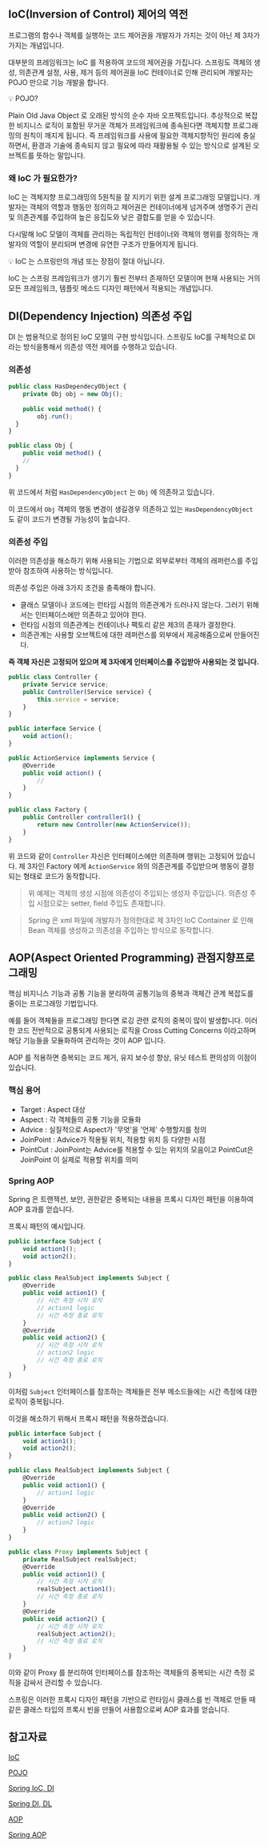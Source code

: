 ## IoC(Inversion of Control) 제어의 역전

프로그램의 함수나 객체를 실행하는 코드 제어권을 개발자가 가지는 것이 아닌 제 3자가 가지는 개념입니다.

대부분의 프레임워크는 IoC 를 적용하여 코드의 제어권을 가집니다. 스프링도 객체의 생성, 의존관계 설정, 사용, 제거 등의 제어권을 IoC 컨테이너로 인해 관리되며 개발자는 POJO 만으로 기능 개발을 합니다.

<aside>
💡 POJO?    

Plain Old Java Object 로 오래된 방식의 순수 자바 오프젝트입니다. 추상적으로 복잡한 비지니스 로직이 포함된 무거운 객체가 프레임워크에 종속된다면 객체지향 프로그래밍의 원칙이 깨지게 됩니다. 즉 프레임워크를 사용에 필요한 객체지향적인 원리에 충실하면서, 환경과 기술에 종속되지 않고 필요에 따라 재활용될 수 있는 방식으로 설계된 오브젝트를 뜻하는 말입니다.

</aside>

### 왜 IoC 가 필요한가?

IoC 는 객체지향 프로그래밍의 5원칙을 잘 지키기 위한 설계 프로그래밍 모델입니다. 개발자는 객체의 역할과 행동만 정의하고 제어권은 컨테이너에게 넘겨주며 생명주기 관리 및 의존관계를 주입하여 높은 응집도와 낮은 결합도를 얻을 수 있습니다.

다시말해 IoC 모델이 객체를 관리하는 독립적인 컨테이너와 객체의 행위를 정의하는 개발자의 역할이 분리되며 변경에 유연한 구조가 만들어지게 됩니다.

<aside>
💡 IoC 는 스프링만의 개념 또는 장점이 절대 아닙니다. 

IoC 는 스프링 프레임워크가 생기기 훨씬 전부터 존재하던 모델이며 현재 사용되는 거의 모든 프레임워크, 템플릿 메소드 디자인 패턴에서 적용되는 개념입니다.

</aside>

## DI(Dependency Injection) 의존성 주입

DI 는 범용적으로 정의된 IoC 모델의 구현 방식입니다. 스프링도 IoC를 구체적으로 DI라는 방식을통해서 의존성 역전 제어를 수행하고 있습니다.

### 의존성

```jsx
public class HasDependecyObject {
	private Obj obj = new Obj();
	
	public void method() {
		obj.run();
  }
}

public class Obj {
	public void method() {
    //
  }
}
```

위 코드에서 처럼 `HasDependencyObject` 는 `Obj` 에 의존하고 있습니다.

이 코드에서 `Obj` 객체의 행동 변경이 생길경우 의존하고 있는 `HasDependencyObject` 도 같이 코드가 변경될 가능성이 높습니다.

### 의존성 주입

이러한 의존성을 해소하기 위해 사용되는 기법으로 외부로부터 객체의 래퍼런스를 주입받아 참조하여 사용하는 방식입니다.

의존성 주입은 아래 3가지 조건을 충족해야 합니다.

- 클래스 모델이나 코드에는 런타임 시점의 의존관계가 드러나지 않는다. 그러기 위해서는 인터페이스에만 의존하고 있어야 한다.
- 런타임 시점의 의존관계는 컨테이너나 팩토리 같은 제3의 존재가 결정한다.
- 의존관계는 사용할 오브젝트에 대한 레퍼런스를 외부에서 제공해줌으로써 만들어진다.

**즉 객체 자신은 고정되어 있으며 제 3자에게 인터페이스를 주입받아 사용되는 것 입니다.**

```jsx
public class Controller {
	private Service service;
	public Controller(Service service) {
		this.service = service;
	}
}

public interface Service {
	void action();
}

public ActionService implements Service {
	@Override
	public void action() {
		//
	}
}

public class Factory {
	public Controller controller1() {
		return new Controller(new ActionService());
	}
}
```

위 코드와 같이 `Controller` 자신은 인터페이스에만 의존하며 행위는 고정되어 있습니다. 제 3자인 Factory 에게 `ActionService` 와의 의존관계를 주입받으며 행동이 결정되는 형태로 코드가 동작합니다.

> 위 예제는 객체의 생성 시점에 의존성이 주입되는 생성자 주입입니다.
의존성 주입 시점으로는 setter, field 주입도 존재합니다.
>

> Spring 은 xml 파일에 개발자가 정의한대로 제 3자인 IoC Container 로 인해 Bean 객체를 생성하고 의존성을 주입하는 방식으로 동작합니다.
>

## AOP(Aspect Oriented Programming) 관점지향프로그래밍

핵심 비지니스 기능과 공통 기능을 분리하여 공통기능의 중복과 객체간 관계 복잡도를 줄이는 프로그래밍 기법입니다.

예를 들어 객체들을 프로그래밍 한다면 로깅 관련 로직의 중복이 많이 발생합니다. 이러한 코드 전반적으로 공통되게 사용되는 로직을 Cross Cutting Concerns 이라고하며 해당 기능들을 모듈화하여 관리하는 것이 AOP 입니다.

AOP 를 적용하면 중복되는 코드 제거, 유지 보수성 향상, 유닛 테스트 편의성의 이점이 있습니다.

### 핵심 용어

- Target : Aspect 대상
- Aspect : 각 객체들의 공통 기능을 모듈화
- Advice : 실질적으로 Aspect가 '무엇'을 '언제' 수행할지를 정의
- JoinPoint : Advice가 적용될 위치, 적용할 위치 등 다양한 시점
- PointCut : JoinPoint는 Advice를 적용할 수 있는 위치의 모음이고 PointCut은 JoinPoint 이 실제로 적용할 위치를 의미

### Spring AOP

Spring 은 트랜잭션, 보안, 권한같은 중복되는 내용을 프록시 디자인 패턴을 이용하여 AOP 효과를 얻습니다.

프록시 패턴의 예시입니다.

```jsx
public interface Subject {
	void action1();
	void action2();
}

public class RealSubject implements Subject {
	@Override
	public void action1() {
		// 시간 측정 시작 로직
		// action1 logic
		// 시간 측정 종료 로직
	}
	@Override
	public void action2() {
		// 시간 측정 시작 로직
		// action2 logic
		// 시간 측정 종료 로직
	}
}
```

이처럼 `Subject` 인터페이스를 참조하는 객체들은 전부 메소드들에는 시간 측정에 대한 로직이 중복됩니다.

이것을 해소하기 위해서 프록시 패턴을 적용하겠습니다.

```jsx
public interface Subject {
	void action1();
	void action2();
}

public class RealSubject implements Subject {
	@Override
	public void action1() {
		// action1 logic
	}
	@Override
	public void action2() {
		// action2 logic
	}
}

public class Proxy implements Subject {
	private RealSubject realSubject;
	@Override
	public void action1() {
		// 시간 측정 시작 로직
		realSubject.action1();
		// 시간 측정 종료 로직
	}
	@Override
	public void action2() {
		// 시간 측정 시작 로직
		realSubject.action2();
		// 시간 측정 종료 로직
	}
}
```

이와 같이 Proxy 를 분리하여 인터페이스를 참조하는 객체들의 중복되는 시간 측정 로직을 감싸서 관리할 수 있습니다.

스프링은 이러한 프록시 디자인 패턴을 기반으로 런타임시 클래스를 빈 객체로 만들 때 같은 클래스 타입의 프록시 빈을 만들어 사용함으로써 AOP 효과를 얻습니다.

## 참고자료

[IoC](https://www.tutorialsteacher.com/ioc/inversion-of-control)

[POJO](https://siyoon210.tistory.com/120)

[Spring IoC, DI](https://biggwang.github.io/2019/08/31/Spring/IoC,%20DI%EB%9E%80%20%EB%AC%B4%EC%97%87%EC%9D%BC%EA%B9%8C/)

[Spring DI, DL](https://it-mesung.tistory.com/120)

[AOP](https://annajinee.tistory.com/24)

[Spring AOP](https://devlog-wjdrbs96.tistory.com/398)